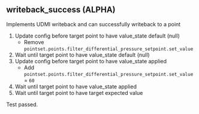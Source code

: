 
## writeback_success (ALPHA)

Implements UDMI writeback and can successfully writeback to a point

1. Update config before target point to have value_state default (null)
    * Remove `pointset.points.filter_differential_pressure_setpoint.set_value`
1. Wait until target point to have value_state default (null)
1. Update config before target point to have value_state applied
    * Add `pointset.points.filter_differential_pressure_setpoint.set_value` = `60`
1. Wait until target point to have value_state applied
1. Wait until target point to have target expected value

Test passed.
